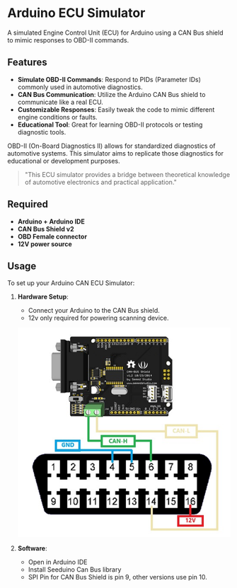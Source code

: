 # Arduino ECU Simulator

A simulated Engine Control Unit (ECU) for Arduino using a CAN Bus shield to mimic responses to OBD-II commands.


## Features

- **Simulate OBD-II Commands**: Respond to PIDs (Parameter IDs) commonly used in automotive diagnostics.
- **CAN Bus Communication**: Utilize the Arduino CAN Bus shield to communicate like a real ECU.
- **Customizable Responses**: Easily tweak the code to mimic different engine conditions or faults.
- **Educational Tool**: Great for learning OBD-II protocols or testing diagnostic tools.

OBD-II (On-Board Diagnostics II) allows for standardized diagnostics of automotive systems. This simulator aims to replicate those diagnostics for educational or development purposes.

> "This ECU simulator provides a bridge between theoretical knowledge of automotive electronics and practical application."


## Required

- **Arduino + Arduino IDE**
- **CAN Bus Shield v2**
- **OBD Female connector**
- **12V power source**


## Usage

To set up your Arduino CAN ECU Simulator:

1. **Hardware Setup**:
   - Connect your Arduino to the CAN Bus shield.
   - 12v only required for powering scanning device.
   
   ![alt text](diagram.jpg)

2. **Software**:

   - Open in Arduino IDE
   - Install Seeduino Can Bus library
   - SPI Pin for CAN Bus Shield is pin 9, other versions use pin 10.